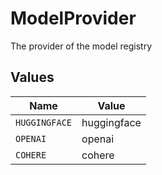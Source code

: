 # ModelProvider

The provider of the model registry


## Values

| Name          | Value         |
| ------------- | ------------- |
| `HUGGINGFACE` | huggingface   |
| `OPENAI`      | openai        |
| `COHERE`      | cohere        |